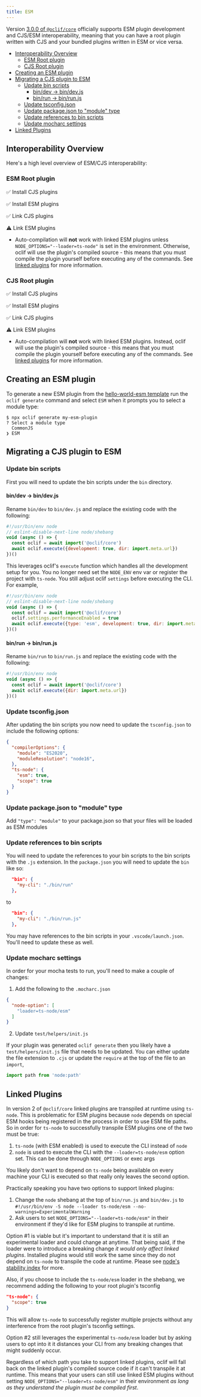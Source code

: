 ```yaml
---
title: ESM
---
```


Version [3.0.0 of `@oclif/core`](https://github.com/oclif/core/tree/3.0.0-beta.2) officially supports ESM plugin development and CJS/ESM interoperability, meaning that you can have a root plugin written with CJS and your bundled plugins written in ESM or vice versa.

- [Interoperability Overview](#interoperability-overview)
  - [ESM Root plugin](#esm-root-plugin)
  - [CJS Root plugin](#cjs-root-plugin)
- [Creating an ESM plugin](#creating-an-esm-plugin)
- [Migrating a CJS plugin to ESM](#migrating-a-cjs-plugin-to-esm)
  - [Update bin scripts](#update-bin-scripts)
    - [bin/dev → bin/dev.js](#bindev--bindevjs)
    - [bin/run → bin/run.js](#binrun--binrunjs)
  - [Update tsconfig.json](#update-tsconfigjson)
  - [Update package.json to "module" type](#update-packagejson-to-module-type)
  - [Update references to bin scripts](#update-references-to-bin-scripts)
  - [Update mocharc settings](#update-mocharc-settings)
- [Linked Plugins](#linked-plugins)


## Interoperability Overview

Here's a high level overview of ESM/CJS interoperability:

### ESM Root plugin
✅ Install CJS plugins

✅ Install ESM plugins

✅ Link CJS plugins

⚠️ Link ESM plugins

  - Auto-compilation will **not** work with linked ESM plugins unless `NODE_OPTIONS="--loader=ts-node"` is set in the environment. Otherwise, oclif will use the plugin's compiled source - this means that you must compile the plugin yourself before executing any of the commands. See [linked plugins](#linked-plugins) for more information.

### CJS Root plugin
✅ Install CJS plugins

✅ Install ESM plugins

✅ Link CJS plugins

⚠️ Link ESM plugins

  - Auto-compilation will **not** work with linked ESM plugins. Instead, oclif will use the plugin's compiled source - this means that you must compile the plugin yourself before executing any of the commands. See [linked plugins](#linked-plugins) for more information.

## Creating an ESM plugin

To generate a new ESM plugin from the [hello-world-esm template](https://github.com/oclif/hello-world-esm) run the `oclif generate` command and select `ESM` when it prompts you to select a module type:

```
$ npx oclif generate my-esm-plugin
? Select a module type
  CommonJS
❯ ESM
```

## Migrating a CJS plugin to ESM

### Update bin scripts

First you will need to update the bin scripts under the `bin` directory.

#### bin/dev → bin/dev.js

Rename `bin/dev` to `bin/dev.js` and replace the existing code with the following:

```js
#!/usr/bin/env node
// eslint-disable-next-line node/shebang
void (async () => {
  const oclif = await import('@oclif/core')
  await oclif.execute({development: true, dir: import.meta.url})
})()
```

This leverages oclif's `execute` function which handles all the development setup for you. You no longer need set the `NODE_ENV` env var or register the project with `ts-node`. You still adjust oclif `settings` before executing the CLI. For example,

```js
#!/usr/bin/env node
// eslint-disable-next-line node/shebang
void (async () => {
  const oclif = await import('@oclif/core')
  oclif.settings.performanceEnabled = true
  await oclif.execute({type: 'esm', development: true, dir: import.meta.url})
})()
```

#### bin/run → bin/run.js

Rename `bin/run` to `bin/run.js` and replace the existing code with the following:

```js
#!/usr/bin/env node
void (async () => {
  const oclif = await import('@oclif/core')
  await oclif.execute({dir: import.meta.url})
})()
```

### Update tsconfig.json

After updating the bin scripts you now need to update the `tsconfig.json` to include the following options:

```json
{
  "compilerOptions": {
    "module": "ES2020",
    "moduleResolution": "node16",
  },
  "ts-node": {
    "esm": true,
    "scope": true
  }
}
```

### Update package.json to "module" type

Add `"type": "module"` to your package.json so that your files will be loaded as ESM modules


### Update references to bin scripts

You will need to update the references to your bin scripts to the bin scripts with the `.js` extension. In the `package.json` you will need to update the `bin` like so:

```json
  "bin": {
    "my-cli": "./bin/run"
  },
```
to

```json
  "bin": {
    "my-cli": "./bin/run.js"
  },
```

You may have references to the bin scripts in your `.vscode/launch.json`. You'll need to update these as well.


### Update mocharc settings

In order for your mocha tests to run, you'll need to make a couple of changes:

1. Add the following to the `.mocharc.json`

```json
{
  "node-option": [
    "loader=ts-node/esm"
  ]
}
```

2. Update `test/helpers/init.js`

If your plugin was generated `oclif generate` then you likely have a `test/helpers/init.js` file that needs to be updated. You can either update the file extension to `.cjs` or update the `require` at the top of the file to an `import`,

```js
import path from 'node:path'
```

## Linked Plugins

In version 2 of `@oclif/core` linked plugins are transpiled at runtime using `ts-node`. This is problematic for ESM plugins because `node` depends on special ESM hooks being registered in the process in order to use ESM file paths. So in order for `ts-node` to successfully transpile ESM plugins one of the two must be true:
1. `ts-node` (with ESM enabled) is used to execute the CLI instead of `node`
2. `node` is used to execute the CLI with the `--loader=ts-node/esm` option set. This can be done through `NODE_OPTIONS` or exec args

You likely don't want to depend on `ts-node` being available on every machine your CLI is executed so that really only leaves the second option.

Practically speaking you have two options to support linked plugins:
1. Change the `node` shebang at the top of `bin/run.js` and `bin/dev.js` to `#!/usr/bin/env -S node --loader ts-node/esm --no-warnings=ExperimentalWarning`
2. Ask users to set `NODE_OPTIONS="--loader=ts-node/esm"` in their environment if they'd like for ESM plugins to transpile at runtime.

Option #1 is viable but it's important to understand that it is still an experimental loader and could change at anytime. That being said, if the loader were to introduce a breaking change *it would only affect linked plugins*. Installed plugins would still work the same since they do not depend on `ts-node` to transpile the code at runtime. Please see [node's stability index](https://nodejs.org/api/documentation.html#documentation_stability_index) for more.

Also, if you choose to include the `ts-node/esm` loader in the shebang, we recommend adding the following to your root plugin's tsconfig

```json
"ts-node": {
  "scope": true
}
```

This will allow `ts-node` to successfully register multiple projects without any interference from the root plugin's tsconfig settings.

Option #2 still leverages the experimental `ts-node/esm` loader but by asking users to opt into it it distances your CLI from any breaking changes that might suddenly occur.

Regardless of which path you take to support linked plugins, oclif will fall back on the linked plugin's compiled source code if it can't transpile it at runtime. This means that your users can still use linked ESM plugins without setting `NODE_OPTIONS="--loader=ts-node/esm"` in their environment *as long as they understand the plugin must be compiled first*.

